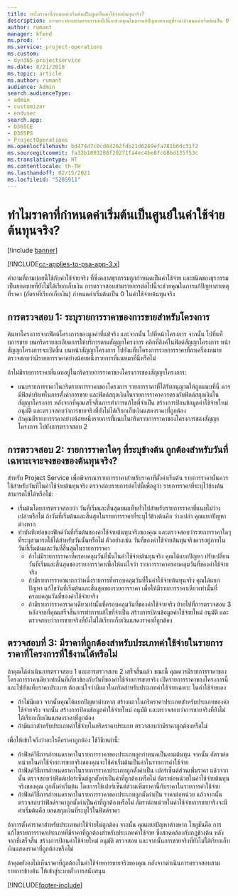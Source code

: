 ```yaml
---
title: ทำไมราคาที่กำหนดค่าเริ่มต้นเป็นศูนย์ในค่าใช้จ่ายต้นทุนจริง?
description: การตรวจสอบสามรายการต่อไปนี้จะช่วยคุณในการแก้ปัญหาสาเหตุที่ราคากำหนดค่าเริ่มต้นเป็น 0 ในค่าใช้จ่ายต้นทุนจริง
author: rumant
manager: kfend
ms.prod: ''
ms.service: project-operations
ms.custom:
- dyn365-projectservice
ms.date: 8/21/2018
ms.topic: article
ms.author: rumant
audience: Admin
search.audienceType:
- admin
- customizer
- enduser
search.app:
- D365CE
- D365PS
- ProjectOperations
ms.openlocfilehash: bd474d7c0cd64262fdb21d6269efa781b6dc31f2
ms.sourcegitcommit: fa32b1893286f20271fa4ec4be8fc68bd135f53c
ms.translationtype: HT
ms.contentlocale: th-TH
ms.lasthandoff: 02/15/2021
ms.locfileid: "5285911"
---
```

# <a name="why-is-the-price-defaulting-to-zero-on-expense-sales-actuals"></a>ทำไมราคาที่กำหนดค่าเริ่มต้นเป็นศูนย์ในค่าใช้จ่ายต้นทุนจริง?

[!include [banner](../includes/psa-now-project-operations.md)]

[!INCLUDE[cc-applies-to-psa-app-3.x](../includes/cc-applies-to-psa-app-3x.md)]

คำถามที่ถามบ่อยนี้ใช้กับค่าใช้จ่ายจริง ที่ซึ่งคลาสธุรกรรมถูกกำหนดเป็นค่าใช้จ่าย และชนิดของธุรกรรมเป็นยอดขายที่ยังไม่ได้เรียกเก็บเงิน การตรวจสอบสามรายการต่อไปนี้จะช่วยคุณในการแก้ปัญหาสาเหตุที่ราคา (อัตราที่เรียกเก็บเงิน) กำหนดค่าเริ่มต้นเป็น 0 ในค่าใช้จ่ายต้นทุนจริง

## <a name="check-1-identify-the-sales-price-list-for-project"></a>การตรวจสอบ 1: ระบุรายการราคาของการขายสำหรับโครงการ

ค้นหาโครงการจากฟิลด์โครงการของมูลค่าที่แท้จริง และจากนั้น ไปที่หน้าโครงการ จากนั้น ไปที่แท็บการขาย บนกริดรายละเอียดการให้บริการตามสัญญาโครงการ คลิกที่ลิงค์ในฟิลด์สัญญาโครงการ หน้าสัญญาโครงการจะเปิดขึ้น บนหน้าสัญญาโครงการ ไปยังแท็บโครงการรายการราคาที่กาเครื่องหมาย ตรวจสอบว่ามีรายการราคาอย่างน้อยหนึ่งรายการที่แนบมาที่นี่หรือไม่

ถ้าไม่มีรายการราคาที่แนบอยู่ในกริดรายการราคาของโครงการของสัญญาโครงการ:

- แนบรายการราคาในกริดรายการราคาของโครงการ รายการราคาที่ได้รับอนุญาตให้ถูกแนบที่นี่ ควรมีฟิลด์บริบทในการตั้งค่าการขาย และฟิลด์สกุลเงินในรายการราคาควรตรงกับฟิลด์สกุลเงินในสัญญาโครงการ หลังจากที่คุณเสร็จสิ้นการทำการแก้ไขที่จำเป็น สร้างการป้อนข้อมูลค่าใช้จ่ายใหม่ อนุมัติ และตรวจสอบว่าการขายจริงที่ยังไม่ได้เรียกเก็บเงินแสดงราคาที่ถูกต้อง
- ถ้าคุณมีรายการราคาอย่างน้อยหนึ่งรายการที่แนบในกริดรายการราคาของโครงการของสัญญาโครงการ ไปยังการตรวจสอบ 2

## <a name="check-2-are-any-of-the-price-lists-identified-above-valid-for-the-specific-date-of-the-expense-actual"></a>การตรวจสอบ 2: รายการราคาใดๆ ที่ระบุข้างต้น ถูกต้องสำหรับวันที่เฉพาะเจาะจงของของต้นทุนจริง?

สำหรับ Project Service เพื่อพิจารณารายการราคาสำหรับราคาที่ตั้งค่าเริ่มต้น รายการราคานั้นควรใช้สำหรับวันที่ในค่าใช้จ่ายต้นทุนจริง ตรวจสอบรายการต่อไปนี้เพื่อดูว่า รายการราคาที่ระบุไว้ข้างต้นสามารถใช้ได้หรือไม่:

- เริ่มต้นโดยการตรวจสอบว่า วันที่เริ่มและสิ้นสุดบนแท็บทั่วไปสำหรับรายการราคาที่แนบไม่ว่างเปล่าหรือไม่ ถ้าวันที่เริ่มต้นและสิ้นสุดในรายการราคาที่ระบุไว้ข้างต้นคือ ว่างเปล่า คุณแยกปัญหาต่างหาก 
- ทำบันทึกย่อของฟิลด์วันที่เริ่มต้นของค่าใช้จ่ายต้นทุนจริงของคุณ และตรวจสอบว่ารายการราคาใดๆ ที่ระบุสามารถใช้ได้สำหรับวันนั้นหรือไม่ ตัวอย่างเช่น วันที่ของค่าใช้จ่ายต้นทุนจริงควรอยู่ภายในวันที่เริ่มต้นและวันที่สิ้นสุดในรายการราคา 
    - ถ้าไม่มีรายการราคาที่ครอบคลุมวันที่นั้นในค่าใช้จ่ายต้นทุนจริง คุณได้แยกปัญหา ปรับเปลี่ยนวันที่เริ่มและสิ้นสุดของรายการราคาเพื่อให้แน่ใจว่า รายการราคาครอบคลุมวันที่ของค่าใช้จ่ายจริง 
    - ถ้ามีรายการราคามากกว่าหนึ่งรายการที่ครอบคลุมวันที่ในค่าใช้จ่ายต้นทุนจริง คุณได้แยกปัญหา แก้ไขวันที่เริ่มต้นและสิ้นสุดของรายการราคา เพื่อให้มีรายการราคาเดียวเท่านั้นที่ครอบคลุมวันที่ของค่าใช้จ่ายจริง 
    - ถ้ามีรายการราคาราคาเดียวเท่านั้นที่ครอบคลุมวันที่ของค่าใช้จ่ายจริง ย้ายไปที่การตรวจสอบ 3
หลังจากที่คุณเสร็จสิ้นการทำการแก้ไขที่จำเป็น สร้างการป้อนข้อมูลค่าใช้จ่ายใหม่ อนุมัติ และตรวจสอบว่าการขายจริงที่ยังไม่ได้เรียกเก็บเงินแสดงราคาที่ถูกต้อง

## <a name="check-3-is-there-a-valid-price-for-the-expense-category-in-the-applicable-project-price-list"></a>ตรวจสอบที่ 3: มีราคาที่ถูกต้องสำหรับประเภทค่าใช้จ่ายในรายการราคาที่โครงการที่ใช้งานได้หรือไม่ 

ถ้าคุณได้ดำเนินการตรวจสอบ 1 และการตรวจสอบ 2 เสร็จสิ้นแล้ว ขณะนี้ คุณควรมีรายการราคาของโครงการราคาเดียวเท่านั้นที่เกี่ยวข้องกับวันที่ของค่าใช้จ่ายการขายจริง เปิดรายการราคาของโครงการนี้ และไปยังแท็บราคาประเภท ต้องแน่ใจว่ามีแถวในกริดสำหรับประเถทค่าใช้จ่ายเฉพาะ ในค่าใช้จ่ายเอง
 
- ถ้าไม่มีแถว จากนั้นคุณได้แยกปัญหาต่างหาก สร้างแถวในกริดราคาประเภทสำหรับประเภทของค่าใช้จ่ายจริง จากนั้น สร้างการป้อนข้อมูลค่าใช้จ่ายใหม่ อนุมัติ และตรวจสอบว่าการขายจริงที่ยังไม่ได้เรียกเก็บเงินแสดงราคาที่ถูกต้อง 
- ถ้ามีแถวสำหรับประเภทค่าใช้จ่ายในกริดราคาประเภท ตรวจสอบว่ามีราคาถูกต้องหรือไม่

เพื่อให้เข้าใจถึงว่าอะไรคือราคาถูกต้อง ใช้วิธีเหล่านี้:

- ถ้าฟิลด์วิธีการกำหนดราคาในรายการราคาของประเภทถูกกำหนดเป็นตามต้นทุน จากนั้น อัตราต่อหน่วยในค่าใช้จ่ายการขายจริงของคุณจะใช้ค่าเริ่มต้นเป็นค่าในรายการค่าใช้จ่าย
- ถ้าฟิลด์วิธีการกำหนดราคาในรายการราคาประเภทถูกตั้งค่าเป็น เปอร์เซ็นต์ส่วนเพิ่มราคา แล้วจากนั้น ตรวจสอบว่าฟิลด์เปอร์เซ็นต์ถูกตั้งค่าเป็นค่าที่ถูกต้องหรือไม่ อัตราต่อหน่วยในค่าใช้จ่ายต้นทุนจริงของคุณ ถูกตั้งค่าเริ่มต้น โดยการใช้เปอร์เซ็นต์ส่วนเพิ่มราคานี้กับราคาในรายการค่าใช้จ่าย
- ถ้าฟิลด์วิธีการกำหนดราคาในรายการราคาของประเภทถูกตั้งค่าเป็น ราคาต่อหน่วย แล้วจากนั้น ตรวจสอบว่าฟิลด์ราคาถูกตั้งค่าเป็นค่าที่ถูกต้องหรือไม่ อัตราต่อหน่วยในค่าใช้จ่ายการขายจริงจะมีค่าเริ่มต้นคือ ยอดสกุลเงินที่ระบุไว้ในฟิลด์ราคา

ถ้าการตั้งค่าราคาสำหรับประเภทค่าใช้จ่ายไม่ถูกต้อง จากนั้น คุณแยกปัญหาต่างหาก โซลูชันคือ การแก้ไขรายการราคาประเภทที่มีราคาที่ถูกต้องสำหรับประเภทค่าใช้จ่าย ซึ่งสอดคล้องกับกฎข้างต้น หลังจากที่เสร็จสิ้น สร้างการป้อนค่าใช้จ่ายใหม่ อนุมัติ ตรวจสอบ และจากนั้นการขายจริงที่ยังไม่ได้เรียกเก็บเงินแสดงราคาที่ถูกต้องหรือไม่

ถ้าคุณยังคงไม่เห็นราคาที่ถูกต้องในค่าใช้จ่ายการขายจริงของคุณ หลังจากดำเนินการตรวจสอบสามรายการข้างต้น ให้เข้าสู่ระบบตั๋วการสนับสนุน




[!INCLUDE[footer-include](../includes/footer-banner.md)]